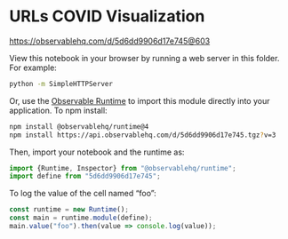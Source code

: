 # URLs COVID Visualization

https://observablehq.com/d/5d6dd9906d17e745@603

View this notebook in your browser by running a web server in this folder. For
example:

~~~sh
python -m SimpleHTTPServer
~~~

Or, use the [Observable Runtime](https://github.com/observablehq/runtime) to
import this module directly into your application. To npm install:

~~~sh
npm install @observablehq/runtime@4
npm install https://api.observablehq.com/d/5d6dd9906d17e745.tgz?v=3
~~~

Then, import your notebook and the runtime as:

~~~js
import {Runtime, Inspector} from "@observablehq/runtime";
import define from "5d6dd9906d17e745";
~~~

To log the value of the cell named “foo”:

~~~js
const runtime = new Runtime();
const main = runtime.module(define);
main.value("foo").then(value => console.log(value));
~~~
